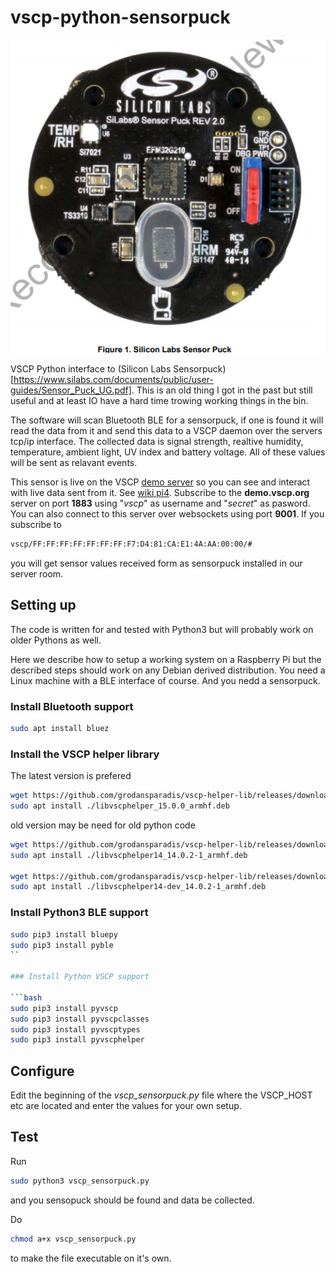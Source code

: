 # vscp-python-sensorpuck

![Sensorpuck](./images/sensorpuck.png)

VSCP Python interface to (Silicon Labs Sensorpuck)[https://www.silabs.com/documents/public/user-guides/Sensor_Puck_UG.pdf]. This is an old thing I got in the past but still useful and at least IO have a hard time trowing working things in the bin.

The software will scan Bluetooth BLE for a sensorpuck, if one is found it will read the data from it and send this data to a VSCP daemon over the servers tcp/ip interface. The collected data is signal strength, realtive humidity, temperature, ambient light, UV index and battery voltage. All of these values will be sent as relavant events.

This sensor is live on the VSCP [demo server](https://github.com/grodansparadis/vscp/wiki/Demo) so you can see and interact with live data sent from it. See [wiki pi4](https://github.com/grodansparadis/vscp/wiki/pi4). Subscribe to the **demo.vscp.org** server on port **1883** using "_vscp_" as username and "_secret_" as pasword. You can also connect to this server over websockets using port **9001**. If you subscribe to 

```bash
vscp/FF:FF:FF:FF:FF:FF:FF:F7:D4:81:CA:E1:4A:AA:00:00/#
```

you will get sensor values received form  as sensorpuck installed in our server room.



## Setting up

The code is written for and tested with Python3 but will probably work on older Pythons as well.

Here we describe how to setup a working system on a Raspberry Pi but the described steps should work on any Debian derived distribution. You need a Linux machine with a BLE interface of course. And you nedd a sensorpuck. 

### Install Bluetooth support

```bash
sudo apt install bluez
```

### Install the VSCP helper library

The latest version is prefered

```bash
wget https://github.com/grodansparadis/vscp-helper-lib/releases/download/v15.0.0/libvscphelper_15.0.0_armhf.deb
sudo apt install ./libvscphelper_15.0.0_armhf.deb
```

old version may be need for old python code

```bash
wget https://github.com/grodansparadis/vscp-helper-lib/releases/download/v14.0.2/libvscphelper14_14.0.2-1_armhf.deb
sudo apt install ./libvscphelper14_14.0.2-1_armhf.deb

wget https://github.com/grodansparadis/vscp-helper-lib/releases/download/v14.0.2/libvscphelper14-dev_14.0.2-1_armhf.deb
sudo apt install ./libvscphelper14-dev_14.0.2-1_armhf.deb
```

### Install Python3 BLE support

```bash
sudo pip3 install bluepy
sudo pip3 install pyble
``

### Install Python VSCP support

```bash
sudo pip3 install pyvscp
sudo pip3 install pyvscpclasses
sudo pip3 install pyvscptypes
sudo pip3 install pyvscphelper
```

## Configure

Edit the beginning of the _vscp_sensorpuck.py_ file where the VSCP_HOST etc are located and enter the values for your own setup.

## Test

Run 

```bash
sudo python3 vscp_sensorpuck.py
```

and you sensopuck should be found and data be collected.

Do

```bash
chmod a+x vscp_sensorpuck.py
```

to make the file executable on it's own.


